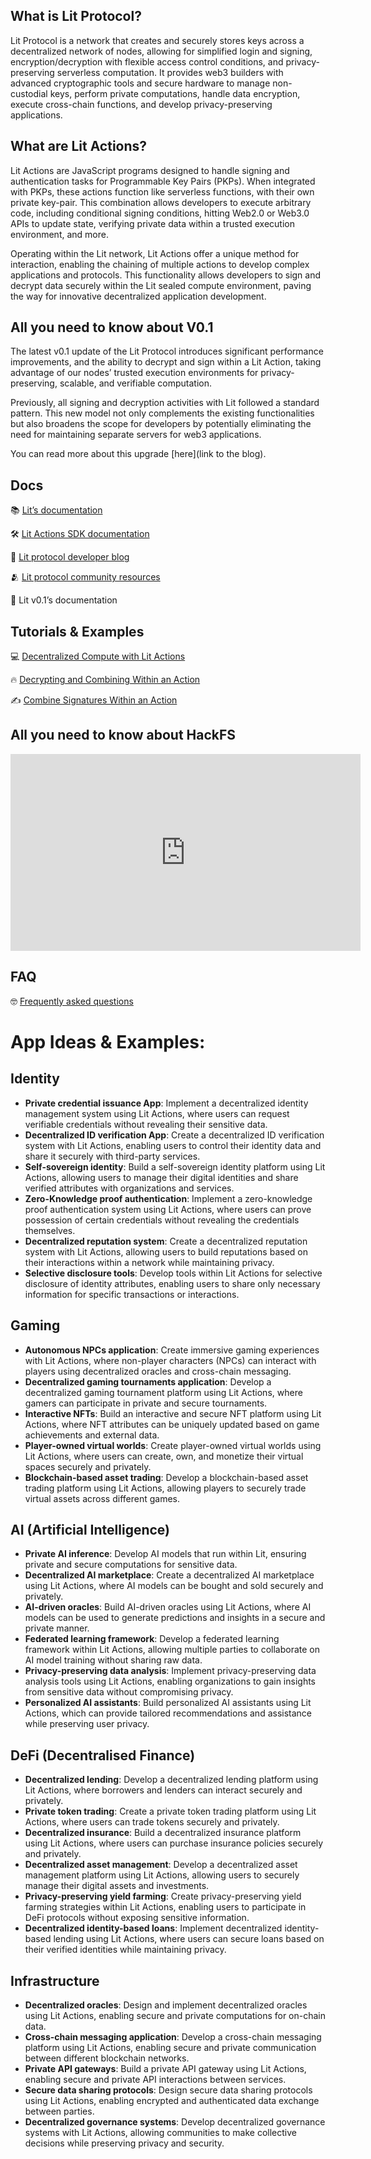 ## What is Lit Protocol?
Lit Protocol is a network that creates and securely stores keys across a decentralized network of nodes, allowing for simplified login and signing, encryption/decryption with flexible access control conditions, and privacy-preserving serverless computation. It provides web3 builders with advanced cryptographic tools and secure hardware to manage non-custodial keys, perform private computations, handle data encryption, execute cross-chain functions, and develop privacy-preserving applications.

## What are Lit Actions?
Lit Actions are JavaScript programs designed to handle signing and authentication tasks for Programmable Key Pairs (PKPs). When integrated with PKPs, these actions function like serverless functions, with their own private key-pair. This combination allows developers to execute arbitrary code, including conditional signing conditions, hitting Web2.0 or Web3.0 APIs to update state, verifying private data within a trusted execution environment, and more.

Operating within the Lit network, Lit Actions offer a unique method for interaction, enabling the chaining of multiple actions to develop complex applications and protocols. This functionality allows developers to sign and decrypt data securely within the Lit sealed compute environment, paving the way for innovative decentralized application development.

## All you need to know about V0.1

The latest v0.1 update of the Lit Protocol introduces significant performance improvements, and  the ability to decrypt and sign within a Lit Action, taking advantage of our nodes’ trusted execution environments for privacy-preserving, scalable, and verifiable computation. 

Previously, all signing and decryption activities with Lit followed a standard pattern. This new model not only complements the existing functionalities but also broadens the scope for developers by potentially eliminating the need for maintaining separate servers for web3 applications.

You can read more about this upgrade [here](link to the blog).

## Docs


📚 [Lit’s documentation](https://developer.litprotocol.com/v3)

🛠️ [Lit Actions SDK documentation](https://actions-docs.litprotocol.com/)

🤝 [Lit protocol developer blog](https://spark.litprotocol.com/)

🫂 [Lit protocol community resources](https://developer.litprotocol.com/ecosystem/community)

🚨 Lit v0.1’s documentation

## Tutorials & Examples

💻 [Decentralized Compute with Lit Actions](https://developer.litprotocol.com/v3/sdk/serverless-signing/overview)

🔥 [Decrypting and Combining Within an Action](https://developer.litprotocol.com/v3/sdk/serverless-signing/combining-decryption-shares)

✍️ [Combine Signatures Within an Action](https://developer.litprotocol.com/v3/sdk/serverless-signing/combining-signatures)

## All you need to know about HackFS

<iframe width="560" height="315" src="https://www.youtube.com/embed/CPUkGC-OCFc?si=QnQnV_JClR7blrOd" title="YouTube video player" frameborder="0" allow="accelerometer; autoplay; clipboard-write; encrypted-media; gyroscope; picture-in-picture; web-share" referrerpolicy="strict-origin-when-cross-origin" allowfullscreen></iframe>

## FAQ

🤓 [Frequently asked questions](https://developer.litprotocol.com/v3/support/faq)

# App Ideas & Examples:

## **Identity**

- **Private credential issuance App**: Implement a decentralized identity management system using Lit Actions, where users can request verifiable credentials without revealing their sensitive data.
- **Decentralized ID verification App**: Create a decentralized ID verification system with Lit Actions, enabling users to control their identity data and share it securely with third-party services.
- **Self-sovereign identity**: Build a self-sovereign identity platform using Lit Actions, allowing users to manage their digital identities and share verified attributes with organizations and services.
- **Zero-Knowledge proof authentication**: Implement a zero-knowledge proof authentication system using Lit Actions, where users can prove possession of certain credentials without revealing the credentials themselves.
- **Decentralized reputation system**: Create a decentralized reputation system with Lit Actions, allowing users to build reputations based on their interactions within a network while maintaining privacy.
- **Selective disclosure tools**: Develop tools within Lit Actions for selective disclosure of identity attributes, enabling users to share only necessary information for specific transactions or interactions.

## **Gaming**

- **Autonomous NPCs application**: Create immersive gaming experiences with Lit Actions, where non-player characters (NPCs) can interact with players using decentralized oracles and cross-chain messaging.
- **Decentralized gaming tournaments application**: Develop a decentralized gaming tournament platform using Lit Actions, where gamers can participate in private and secure tournaments.
- **Interactive NFTs**: Build an interactive and secure NFT platform using Lit Actions, where NFT attributes can be uniquely updated based on game achievements and external data.
- **Player-owned virtual worlds**: Create player-owned virtual worlds using Lit Actions, where users can create, own, and monetize their virtual spaces securely and privately.
- **Blockchain-based asset trading**: Develop a blockchain-based asset trading platform using Lit Actions, allowing players to securely trade virtual assets across different games.

## **AI (Artificial Intelligence)**

- **Private AI inference**: Develop AI models that run within Lit, ensuring private and secure computations for sensitive data.
- **Decentralized AI marketplace**: Create a decentralized AI marketplace using Lit Actions, where AI models can be bought and sold securely and privately.
- **AI-driven oracles**: Build AI-driven oracles using Lit Actions, where AI models can be used to generate predictions and insights in a secure and private manner.
- **Federated learning framework**: Develop a federated learning framework within Lit Actions, allowing multiple parties to collaborate on AI model training without sharing raw data.
- **Privacy-preserving data analysis**: Implement privacy-preserving data analysis tools using Lit Actions, enabling organizations to gain insights from sensitive data without compromising privacy.
- **Personalized AI assistants**: Build personalized AI assistants using Lit Actions, which can provide tailored recommendations and assistance while preserving user privacy.

## **DeFi (Decentralised Finance)**

- **Decentralized lending**: Develop a decentralized lending platform using Lit Actions, where borrowers and lenders can interact securely and privately.
- **Private token trading**: Create a private token trading platform using Lit Actions, where users can trade tokens securely and privately.
- **Decentralized insurance**: Build a decentralized insurance platform using Lit Actions, where users can purchase insurance policies securely and privately.
- **Decentralized asset management**: Develop a decentralized asset management platform using Lit Actions, allowing users to securely manage their digital assets and investments.
- **Privacy-preserving yield farming**: Create privacy-preserving yield farming strategies within Lit Actions, enabling users to participate in DeFi protocols without exposing sensitive information.
- **Decentralized identity-based loans**: Implement decentralized identity-based lending using Lit Actions, where users can secure loans based on their verified identities while maintaining privacy.

## **Infrastructure**

- **Decentralized oracles**: Design and implement decentralized oracles using Lit Actions, enabling secure and private computations for on-chain data.
- **Cross-chain messaging application**: Develop a cross-chain messaging platform using Lit Actions, enabling secure and private communication between different blockchain networks.
- **Private API gateways**: Build a private API gateway using Lit Actions, enabling secure and private API interactions between services.
- **Secure data sharing protocols**: Design secure data sharing protocols using Lit Actions, enabling encrypted and authenticated data exchange between parties.
- **Decentralized governance systems**: Develop decentralized governance systems with Lit Actions, allowing communities to make collective decisions while preserving privacy and security.
